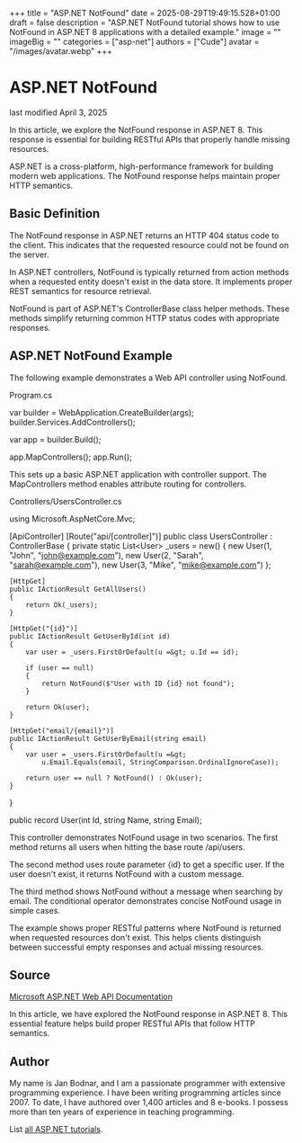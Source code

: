 +++
title = "ASP.NET NotFound"
date = 2025-08-29T19:49:15.528+01:00
draft = false
description = "ASP.NET NotFound tutorial shows how to use NotFound in ASP.NET 8 applications with a detailed example."
image = ""
imageBig = ""
categories = ["asp-net"]
authors = ["Cude"]
avatar = "/images/avatar.webp"
+++

# ASP.NET NotFound

last modified April 3, 2025

In this article, we explore the NotFound response in ASP.NET 8. This response
is essential for building RESTful APIs that properly handle missing resources.

ASP.NET is a cross-platform, high-performance framework for building modern web
applications. The NotFound response helps maintain proper HTTP semantics.

## Basic Definition

The NotFound response in ASP.NET returns an HTTP 404 status code to the client.
This indicates that the requested resource could not be found on the server.

In ASP.NET controllers, NotFound is typically returned from action methods when
a requested entity doesn't exist in the data store. It implements proper REST
semantics for resource retrieval.

NotFound is part of ASP.NET's ControllerBase class helper methods. These methods
simplify returning common HTTP status codes with appropriate responses.

## ASP.NET NotFound Example

The following example demonstrates a Web API controller using NotFound.

Program.cs
  

var builder = WebApplication.CreateBuilder(args);
builder.Services.AddControllers();

var app = builder.Build();

app.MapControllers();
app.Run();

This sets up a basic ASP.NET application with controller support. The
MapControllers method enables attribute routing for controllers.

Controllers/UsersController.cs
  

using Microsoft.AspNetCore.Mvc;

[ApiController]
[Route("api/[controller]")]
public class UsersController : ControllerBase
{
    private static List&lt;User&gt; _users = new()
    {
        new User(1, "John", "john@example.com"),
        new User(2, "Sarah", "sarah@example.com"),
        new User(3, "Mike", "mike@example.com")
    };

    [HttpGet]
    public IActionResult GetAllUsers()
    {
        return Ok(_users);
    }

    [HttpGet("{id}")]
    public IActionResult GetUserById(int id)
    {
        var user = _users.FirstOrDefault(u =&gt; u.Id == id);
        
        if (user == null)
        {
            return NotFound($"User with ID {id} not found");
        }
        
        return Ok(user);
    }

    [HttpGet("email/{email}")]
    public IActionResult GetUserByEmail(string email)
    {
        var user = _users.FirstOrDefault(u =&gt; 
            u.Email.Equals(email, StringComparison.OrdinalIgnoreCase));
            
        return user == null ? NotFound() : Ok(user);
    }
}

public record User(int Id, string Name, string Email);

This controller demonstrates NotFound usage in two scenarios. The first method
returns all users when hitting the base route /api/users.

The second method uses route parameter {id} to get a specific
user. If the user doesn't exist, it returns NotFound with a custom message.

The third method shows NotFound without a message when searching by email. The
conditional operator demonstrates concise NotFound usage in simple cases.

The example shows proper RESTful patterns where NotFound is returned when
requested resources don't exist. This helps clients distinguish between
successful empty responses and actual missing resources.

## Source

[Microsoft ASP.NET Web API Documentation](https://learn.microsoft.com/en-us/aspnet/core/web-api/?view=aspnetcore-8.0)

In this article, we have explored the NotFound response in ASP.NET 8. This
essential feature helps build proper RESTful APIs that follow HTTP semantics.

## Author

My name is Jan Bodnar, and I am a passionate programmer with extensive
programming experience. I have been writing programming articles since 2007.
To date, I have authored over 1,400 articles and 8 e-books. I possess more
than ten years of experience in teaching programming.

List [all ASP.NET tutorials](/all/#asp-net).